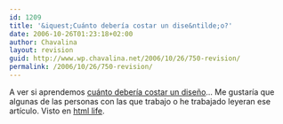 ```yaml
---
id: 1209
title: '&iquest;Cuánto debería costar un dise&ntilde;o?'
date: 2006-10-26T01:23:18+02:00
author: Chavalina
layout: revision
guid: http://www.wp.chavalina.net/2006/10/26/750-revision/
permalink: /2006/10/26/750-revision/
---
```

A ver si aprendemos <a href="http://www.pearsonified.com/2006/06/how_much_should_a_design_cost.php" target="_blank">cuánto debería costar un dise&ntilde;o</a>… Me gustaría que algunas de las personas con las que trabajo o he trabajado leyeran ese artículo. Visto en <a href="http://www.htmllife.com/archivos/cuanto-deberia-costar-un-diseno-blog/" target="_blank">html life</a>.